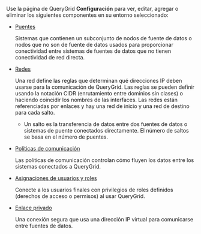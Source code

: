 Use la página de QueryGrid **Configuración** para ver, editar, agregar o eliminar los siguientes componentes en su entorno seleccionado:

-   [Puentes](wne1674087932617.md)

    Sistemas que contienen un subconjunto de nodos de fuente de datos o nodos que no son de fuente de datos usados para proporcionar conectividad entre sistemas de fuentes de datos que no tienen conectividad de red directa.

-   [Redes](iwx1674087965329.md)

    Una red define las reglas que determinan qué direcciones IP deben usarse para la comunicación de QueryGrid. Las reglas se pueden definir usando la notación CIDR (enrutamiento entre dominios sin clases) o haciendo coincidir los nombres de las interfaces. Las redes están referenciadas por enlaces y hay una red de inicio y una red de destino para cada salto.

    -   Un salto es la transferencia de datos entre dos fuentes de datos o sistemas de puente conectados directamente. El número de saltos se basa en el número de puentes.

-   [Políticas de comunicación](zap1674087994421.md)

    Las políticas de comunicación controlan cómo fluyen los datos entre los sistemas conectados a QueryGrid.

-   [Asignaciones de usuarios y roles](hmn1674088306575.md)

    Conecte a los usuarios finales con privilegios de roles definidos (derechos de acceso o permisos) al usar QueryGrid.

-   [Enlace privado](eyz1674088497701.md)

    Una conexión segura que usa una dirección IP virtual para comunicarse entre fuentes de datos.
